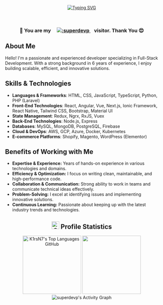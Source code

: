 <div align="center">
    <a href="https://git.io/typing-svg"><img src="https://readme-typing-svg.demolab.com?font=Fira+Code&size=25%&pause=1000&color=84C2C0&center=true&vCenter=true&width=435&height=25%&lines=Welcome+to+My+Profile+!;Hello+there+!;" alt="Typing SVG" /></a>
</div>
<br/><br/>

<h3 align="center">
    🎉 You are my &nbsp;&nbsp;&nbsp;
    <a href="https://github.com/superdevp">
        <img src="https://count.getloli.com/@:superdevp?theme=" alt=":superdevp" />
    </a>
    &nbsp;&nbsp;&nbsp;visitor. Thank You 😍 
</h3>

## About Me
Hello! I'm a passionate and experienced developer specializing in Full-Stack Development. With a strong background in 6 years of experience, I enjoy building scalable, efficient, and innovative solutions.

## Skills & Technologies
- **Languages & Frameworks**: HTML, CSS, JavaScript, TypeScript, Python, PHP (Laravel)
- **Front-End Technologies**: React, Angular, Vue, Next.js, Ionic Framework, React Native, Tailwind CSS, Bootstrap, Material UI
- **State Management**: Redux, Ngrx, RxJS, Vuex
- **Back-End Technologies**: Node.js, Express
- **Databases**: MySQL, MongoDB, PostgreSQL, Firebase
- **Cloud & DevOps**:  AWS, GCP, Azure, Docker, Kubernetes
- **E-commerce Platforms**: Shopify, Magento, WordPress (Elementor)


## Benefits of Working with Me
- **Expertise & Experience:** Years of hands-on experience in various technologies and domains.
- **Efficiency & Optimization:** I focus on writing clean, maintainable, and high-performance code.
- **Collaboration & Communication:** Strong ability to work in teams and communicate technical ideas effectively.
- **Problem-Solving:** I excel at identifying issues and implementing innovative solutions.
- **Continuous Learning:** Passionate about keeping up with the latest industry trends and technologies.

<summary align="center"><h2> <img alt="GIF" src="./Image//statistics.gif" width="25px"> Profile Statistics </h2></summary>
    <div align="center">
        <img height="192px" alt="K1rsN7's Top Languages GitHub" src="https://github-readme-stats.vercel.app/api/top-langs/?username=superdevp&theme=gotham&title_color=66db37&color=E3E3E3&text_color=DEDEDE&hide_border=true&text_bold=true&layout=compact"weight=41% height="192px"/>
        <img height="192px" src="https://github-readme-stats.vercel.app/api?username=superdevp&theme=gotham&rank_icon=github&title_color=66db37&color=E3E3E3&text_color=DEDEDE&hide_border=true&custom_title=GitHub⠀Stats&show_icons=true"/>
  </div>
<div align="center">
  <img alt="superdevp's Activity Graph" src="https://github-readme-activity-graph.vercel.app/graph/?username=superdevp&bg_color=RRGGBBAA&title_color=00a50e&color=00a50e&line=66db37&point=DEDEDE&hide_border=true&custom_title=Contribution⠀Graph" />
</div>
